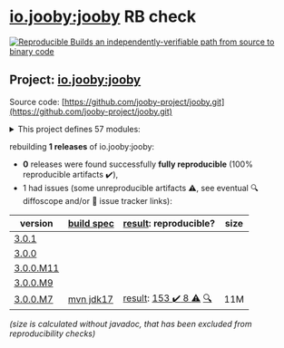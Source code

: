 [io.jooby:jooby](https://central.sonatype.com/artifact/io.jooby/jooby/3.0.0.M7/versions) RB check
=======

[![Reproducible Builds](https://reproducible-builds.org/images/logos/rb.svg) an independently-verifiable path from source to binary code](https://reproducible-builds.org/)

## Project: [io.jooby:jooby](https://central.sonatype.com/artifact/io.jooby/jooby/3.0.0.M7/versions)

Source code: [https://github.com/jooby-project/jooby.git](https://github.com/jooby-project/jooby.git)

<details><summary>This project defines 57 modules:</summary>

* [io.jooby:jooby](https://central.sonatype.com/artifact/io.jooby/jooby/3.0.0.M7)
* [io.jooby:jooby-apt](https://central.sonatype.com/artifact/io.jooby/jooby-apt/3.0.0.M7)
* [io.jooby:jooby-avaje-jsonb](https://central.sonatype.com/artifact/io.jooby/jooby-avaje-jsonb/3.0.0.M7)
* [io.jooby:jooby-awssdk-v1](https://central.sonatype.com/artifact/io.jooby/jooby-awssdk-v1/3.0.0.M7)
* [io.jooby:jooby-banner](https://central.sonatype.com/artifact/io.jooby/jooby-banner/3.0.0.M7)
* [io.jooby:jooby-bom](https://central.sonatype.com/artifact/io.jooby/jooby-bom/3.0.0.M7)
* [io.jooby:jooby-caffeine](https://central.sonatype.com/artifact/io.jooby/jooby-caffeine/3.0.0.M7)
* [io.jooby:jooby-camel](https://central.sonatype.com/artifact/io.jooby/jooby-camel/3.0.0.M7)
* [io.jooby:jooby-cli](https://central.sonatype.com/artifact/io.jooby/jooby-cli/3.0.0.M7)
* [io.jooby:jooby-commons-email](https://central.sonatype.com/artifact/io.jooby/jooby-commons-email/3.0.0.M7)
* [io.jooby:jooby-conscrypt](https://central.sonatype.com/artifact/io.jooby/jooby-conscrypt/3.0.0.M7)
* [io.jooby:jooby-distribution](https://central.sonatype.com/artifact/io.jooby/jooby-distribution/3.0.0.M7)
* [io.jooby:jooby-ebean](https://central.sonatype.com/artifact/io.jooby/jooby-ebean/3.0.0.M7)
* [io.jooby:jooby-flyway](https://central.sonatype.com/artifact/io.jooby/jooby-flyway/3.0.0.M7)
* [io.jooby:jooby-freemarker](https://central.sonatype.com/artifact/io.jooby/jooby-freemarker/3.0.0.M7)
* [io.jooby:jooby-gradle-setup](https://central.sonatype.com/artifact/io.jooby/jooby-gradle-setup/3.0.0.M7)
* [io.jooby:jooby-graphiql](https://central.sonatype.com/artifact/io.jooby/jooby-graphiql/3.0.0.M7)
* [io.jooby:jooby-graphql](https://central.sonatype.com/artifact/io.jooby/jooby-graphql/3.0.0.M7)
* [io.jooby:jooby-graphql-playground](https://central.sonatype.com/artifact/io.jooby/jooby-graphql-playground/3.0.0.M7)
* [io.jooby:jooby-gson](https://central.sonatype.com/artifact/io.jooby/jooby-gson/3.0.0.M7)
* [io.jooby:jooby-guice](https://central.sonatype.com/artifact/io.jooby/jooby-guice/3.0.0.M7)
* [io.jooby:jooby-handlebars](https://central.sonatype.com/artifact/io.jooby/jooby-handlebars/3.0.0.M7)
* [io.jooby:jooby-hibernate](https://central.sonatype.com/artifact/io.jooby/jooby-hibernate/3.0.0.M7)
* [io.jooby:jooby-hikari](https://central.sonatype.com/artifact/io.jooby/jooby-hikari/3.0.0.M7)
* [io.jooby:jooby-jackson](https://central.sonatype.com/artifact/io.jooby/jooby-jackson/3.0.0.M7)
* [io.jooby:jooby-jasypt](https://central.sonatype.com/artifact/io.jooby/jooby-jasypt/3.0.0.M7)
* [io.jooby:jooby-jdbi](https://central.sonatype.com/artifact/io.jooby/jooby-jdbi/3.0.0.M7)
* [io.jooby:jooby-jetty](https://central.sonatype.com/artifact/io.jooby/jooby-jetty/3.0.0.M7)
* [io.jooby:jooby-jstachio](https://central.sonatype.com/artifact/io.jooby/jooby-jstachio/3.0.0.M7)
* [io.jooby:jooby-jte](https://central.sonatype.com/artifact/io.jooby/jooby-jte/3.0.0.M7)
* [io.jooby:jooby-jwt](https://central.sonatype.com/artifact/io.jooby/jooby-jwt/3.0.0.M7)
* [io.jooby:jooby-kafka](https://central.sonatype.com/artifact/io.jooby/jooby-kafka/3.0.0.M7)
* [io.jooby:jooby-maven-plugin](https://central.sonatype.com/artifact/io.jooby/jooby-maven-plugin/3.0.0.M7)
* [io.jooby:jooby-metrics](https://central.sonatype.com/artifact/io.jooby/jooby-metrics/3.0.0.M7)
* [io.jooby:jooby-mutiny](https://central.sonatype.com/artifact/io.jooby/jooby-mutiny/3.0.0.M7)
* [io.jooby:jooby-netty](https://central.sonatype.com/artifact/io.jooby/jooby-netty/3.0.0.M7)
* [io.jooby:jooby-node](https://central.sonatype.com/artifact/io.jooby/jooby-node/3.0.0.M7)
* [io.jooby:jooby-openapi](https://central.sonatype.com/artifact/io.jooby/jooby-openapi/3.0.0.M7)
* [io.jooby:jooby-pac4j](https://central.sonatype.com/artifact/io.jooby/jooby-pac4j/3.0.0.M7)
* [io.jooby:jooby-pebble](https://central.sonatype.com/artifact/io.jooby/jooby-pebble/3.0.0.M7)
* [io.jooby:jooby-project](https://central.sonatype.com/artifact/io.jooby/jooby-project/3.0.0.M7)
* [io.jooby:jooby-quartz](https://central.sonatype.com/artifact/io.jooby/jooby-quartz/3.0.0.M7)
* [io.jooby:jooby-reactor](https://central.sonatype.com/artifact/io.jooby/jooby-reactor/3.0.0.M7)
* [io.jooby:jooby-redis](https://central.sonatype.com/artifact/io.jooby/jooby-redis/3.0.0.M7)
* [io.jooby:jooby-redoc](https://central.sonatype.com/artifact/io.jooby/jooby-redoc/3.0.0.M7)
* [io.jooby:jooby-rocker](https://central.sonatype.com/artifact/io.jooby/jooby-rocker/3.0.0.M7)
* [io.jooby:jooby-run](https://central.sonatype.com/artifact/io.jooby/jooby-run/3.0.0.M7)
* [io.jooby:jooby-rxjava3](https://central.sonatype.com/artifact/io.jooby/jooby-rxjava3/3.0.0.M7)
* [io.jooby:jooby-stork](https://central.sonatype.com/artifact/io.jooby/jooby-stork/3.0.0.M7)
* [io.jooby:jooby-swagger-ui](https://central.sonatype.com/artifact/io.jooby/jooby-swagger-ui/3.0.0.M7)
* [io.jooby:jooby-test](https://central.sonatype.com/artifact/io.jooby/jooby-test/3.0.0.M7)
* [io.jooby:jooby-thymeleaf](https://central.sonatype.com/artifact/io.jooby/jooby-thymeleaf/3.0.0.M7)
* [io.jooby:jooby-undertow](https://central.sonatype.com/artifact/io.jooby/jooby-undertow/3.0.0.M7)
* [io.jooby:jooby-whoops](https://central.sonatype.com/artifact/io.jooby/jooby-whoops/3.0.0.M7)
* [io.jooby:jooby-yasson](https://central.sonatype.com/artifact/io.jooby/jooby-yasson/3.0.0.M7)
* [io.jooby:modules](https://central.sonatype.com/artifact/io.jooby/modules/3.0.0.M7)
* [io.jooby:tests](https://central.sonatype.com/artifact/io.jooby/tests/3.0.0.M7)
</details>

rebuilding **1 releases** of io.jooby:jooby:
- **0** releases were found successfully **fully reproducible** (100% reproducible artifacts :heavy_check_mark:),
- 1 had issues (some unreproducible artifacts :warning:, see eventual :mag: diffoscope and/or :memo: issue tracker links):

| version | [build spec](/BUILDSPEC.md) | [result](https://reproducible-builds.org/docs/jvm/): reproducible? | size |
| -- | --------- | ------ | -- |
| [3.0.1](https://central.sonatype.com/artifact/io.jooby/jooby/3.0.1/pom) | | | |
| [3.0.0](https://central.sonatype.com/artifact/io.jooby/jooby/3.0.0/pom) | | | |
| [3.0.0.M11](https://central.sonatype.com/artifact/io.jooby/jooby/3.0.0.M11/pom) | | | |
| [3.0.0.M9](https://central.sonatype.com/artifact/io.jooby/jooby/3.0.0.M9/pom) | | | |
| [3.0.0.M7](https://central.sonatype.com/artifact/io.jooby/jooby/3.0.0.M7/pom) | [mvn jdk17](jooby-3.0.0.M7.buildspec) | [result](jooby-project-3.0.0.M7.buildinfo): [153 :heavy_check_mark:  8 :warning:](jooby-project-3.0.0.M7.buildcompare) [:mag:](jooby-project-3.0.0.M7.diffoscope) | 11M |

<i>(size is calculated without javadoc, that has been excluded from reproducibility checks)</i>
